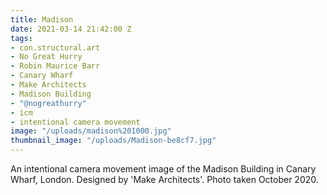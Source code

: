 ```yaml
---
title: Madison
date: 2021-03-14 21:42:00 Z
tags:
- con.structural.art
- No Great Hurry
- Robin Maurice Barr
- Canary Wharf
- Make Architects
- Madison Building
- "@nogreathurry"
- icm
- intentional camera movement
image: "/uploads/madison%201000.jpg"
thumbnail_image: "/uploads/Madison-be8cf7.jpg"
---
```


An intentional camera movement image of the Madison Building in Canary Wharf, London. Designed by 'Make Architects'. Photo taken October 2020.